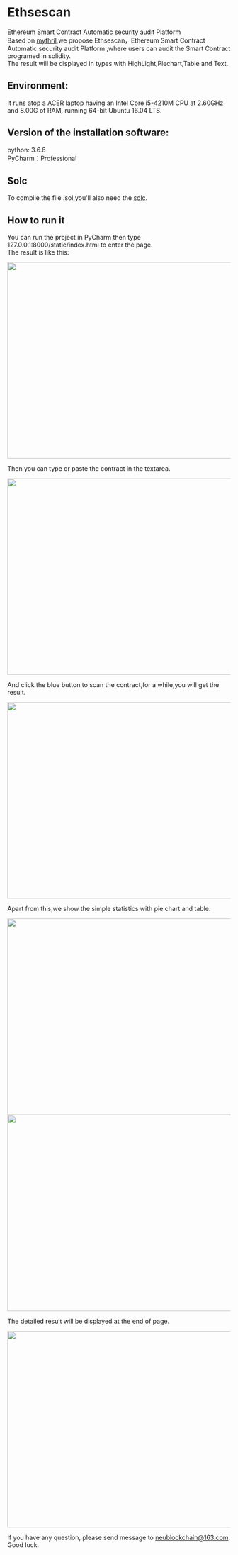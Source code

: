 # Ethsescan
Ethereum Smart Contract Automatic security audit Platform<br>
Based on [mythril](https://github.com/ConsenSys/mythril),we propose Ethsescan，Ethereum Smart Contract Automatic security audit Platform ,where users can audit the Smart Contract programed in solidity.<br>
The result will be displayed in types with HighLight,Piechart,Table and Text.

## Environment:
It runs atop a ACER laptop having an Intel Core i5-4210M CPU at 2.60GHz and 8.00G of RAM, running 64-bit Ubuntu 16.04 LTS.

## Version of the installation software:
python: 3.6.6<br>
PyCharm：Professional

## Solc
To compile the file .sol,you'll also need the [solc](https://solidity.readthedocs.io/en/v0.4.21/installing-solidity.html#binary-packages).

## How to run it
You can run the project in PyCharm then type 127.0.0.1:8000/static/index.html to enter the page.<br>
The result is like this:<br>
<div align=center><img width="784" height="443" src="https://github.com/Silence-zyx/Ethsescan/blob/master/Index.png"/></div>

Then you can type or paste the contract in the textarea.<br>
<div align=center><img width="784" height="443" src="https://github.com/Silence-zyx/Ethsescan/blob/master/PutContract.png"/></div>

And click the blue button to scan the contract,for a while,you will get the result.<br>
<div align=center><img width="784" height="443" src="https://github.com/Silence-zyx/Ethsescan/blob/master/HighLight.png"/></div>

Apart from this,we show the simple statistics with pie chart and table.<br>
<div align=center><img width="784" height="443" src="https://github.com/Silence-zyx/Ethsescan/blob/master/ResultInPieChart.png"/></div>

<div align=center><img width="784" height="443" src="https://github.com/Silence-zyx/Ethsescan/blob/master/ResultInTable.png"/></div>

The detailed result will be displayed at the end of page.<br>
<div align=center><img width="784" height="443" src="https://github.com/Silence-zyx/Ethsescan/blob/master/ResultInText.png"/></div>

If you have any question, please send message to neublockchain@163.com. Good luck. 
